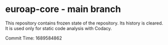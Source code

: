 # euroap-core - main branch

This repository contains frozen state of the repository.
Its history is cleared. It is used only for static code
analysis with Codacy.

Commit Time: 1689584862